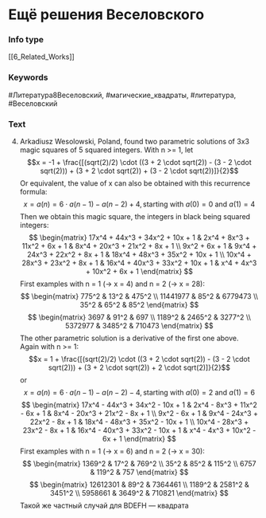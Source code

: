 # Ещё решения Веселовского
### Info type
[[6_Related_Works]]
### Keywords
#Литература8Веселовский, #магические_квадраты, #литература, #Веселовский
### Text
4. Arkadiusz Wesolowski, Poland, found two parametric solutions of 3x3 magic squares of 5 squared integers. With n >= 1, let
$$x = -1 + \frac{[(sqrt(2)/2) \cdot ((3 + 2 \cdot sqrt(2)) - (3 - 2 \cdot sqrt(2))) + (3 + 2 \cdot sqrt(2)) + (3 - 2 \cdot sqrt(2))]}{2}$$
Or equivalent, the value of x can also be obtained with this recurrence formula:
$$x = a(n) = 6 \cdot a(n - 1) - a(n - 2) + 4, \text{starting with } a(0) = 0 \text{ and } a(1) = 4$$
Then we obtain this magic square, the integers in black being squared integers:
$$
\begin{matrix}
17x^4 + 44x^3 + 34x^2 + 10x + 1 & 2x^4 + 8x^3 + 11x^2 + 6x + 1 & 8x^4 + 20x^3 + 21x^2 + 8x + 1 \\
9x^2 + 6x + 1 & 9x^4 + 24x^3 + 22x^2 + 8x + 1 & 18x^4 + 48x^3 + 35x^2 + 10x + 1 \\
10x^4 + 28x^3 + 23x^2 + 8x + 1 & 16x^4 + 40x^3 + 33x^2 + 10x + 1 & x^4 + 4x^3 + 10x^2 + 6x + 1
\end{matrix}
$$
First examples with n = 1 (-> x = 4) and n = 2 (-> x = 28):
$$
\begin{matrix}
775^2 & 13^2 & 475^2 \\
11441977 & 85^2 & 6779473 \\
35^2 & 65^2 & 85^2
\end{matrix}
$$
$$
\begin{matrix}
3697 & 91^2 & 697 \\
1189^2 & 2465^2 & 3277^2 \\
5372977 & 3485^2 & 710473
\end{matrix}
$$
The other parametric solution is a derivative of the first one above. Again with n >= 1:
$$x = 1 + \frac{[(sqrt(2)/2) \cdot ((3 + 2 \cdot sqrt(2)) - (3 - 2 \cdot sqrt(2))) + (3 + 2 \cdot sqrt(2)) + 2 \cdot sqrt(2)]}{2}$$
or
$$x = a(n) = 6 \cdot a(n - 1) - a(n - 2) - 4, \text{starting with } a(0) = 2 \text{ and } a(1) = 6$$
$$
\begin{matrix}
17x^4 - 44x^3 + 34x^2 - 10x + 1 & 2x^4 - 8x^3 + 11x^2 - 6x + 1 & 8x^4 - 20x^3 + 21x^2 - 8x + 1 \\
9x^2 - 6x + 1 & 9x^4 - 24x^3 + 22x^2 - 8x + 1 & 18x^4 - 48x^3 + 35x^2 - 10x + 1 \\
10x^4 - 28x^3 + 23x^2 - 8x + 1 & 16x^4 - 40x^3 + 33x^2 - 10x + 1 & x^4 - 4x^3 + 10x^2 - 6x + 1
\end{matrix}
$$
First examples with n = 1 (-> x = 6) and n = 2 (-> x = 30):
$$
\begin{matrix}
1369^2 & 17^2 & 769^2 \\
35^2 & 85^2 & 115^2 \\
6757 & 119^2 & 757
\end{matrix}
$$
$$
\begin{matrix}
12612301 & 89^2 & 7364461 \\
1189^2 & 2581^2 & 3451^2 \\
5958661 & 3649^2 & 710821
\end{matrix}
$$
Такой же частный случай для BDEFH — квадрата